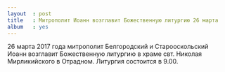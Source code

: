 ```yaml
---
layout  : post
title   : Митрополит Иоанн возглавит Божественную литургию 26 марта
album   : yes
---
```

26 марта 2017 года митрополит Белгородский и Старооскольский Иоанн возглавит Божественную литургию в храме свт. Николая Мирликийского в Отрадном. Литургия состоится в 9.00.
